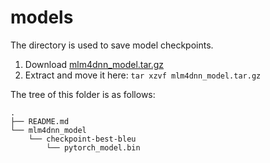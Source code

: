 # models

The directory is used to save model checkpoints.

1. Download [mlm4dnn_model.tar.gz](https://mega.nz/file/wzskyDjA#cQYZBXUDnslWwUHQXo-eofwUuxxJ1SC3iZz1pPmLQ1w)
2. Extract and move it here: `tar xzvf mlm4dnn_model.tar.gz`

The tree of this folder is as follows:
```
.
├── README.md
└── mlm4dnn_model
    └── checkpoint-best-bleu
        └── pytorch_model.bin
```
